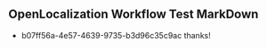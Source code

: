 ## OpenLocalization Workflow Test MarkDown
* b07ff56a-4e57-4639-9735-b3d96c35c9ac thanks!

<!--HONumber=Jul16_HO2-->


